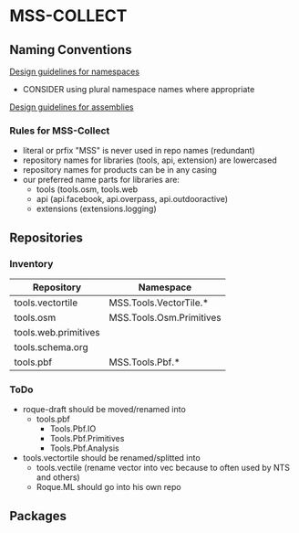 # MSS-COLLECT


## Naming Conventions

[Design guidelines for namespaces](https://docs.microsoft.com/en-us/dotnet/standard/design-guidelines/names-of-namespaces)

- CONSIDER using plural namespace names where appropriate

[Design guidelines for assemblies](https://docs.microsoft.com/en-us/dotnet/standard/design-guidelines/names-of-assemblies-and-dlls)

### Rules for MSS-Collect

- literal or prfix "MSS" is never used in repo names (redundant)
- repository names for libraries (tools, api, extension) are lowercased
- repository names for products can be in any casing
- our preferred name parts for libraries are:
  - tools (tools.osm, tools.web
  - api (api.facebook, api.overpass, api.outdooractive)
  - extensions (extensions.logging)

## Repositories

### Inventory

Repository|Namespace
---|---
tools.vectortile|MSS.Tools.VectorTile.*
tools.osm|MSS.Tools.Osm.Primitives
tools.web.primitives|
tools.schema.org|
tools.pbf|MSS.Tools.Pbf.*

### ToDo
- roque-draft should be moved/renamed into
  - tools.pbf
    - Tools.Pbf.IO
    - Tools.Pbf.Primitives
    - Tools.Pbf.Analysis
- tools.vectortile should be renamed/splitted into
  - tools.vectile (rename vector into vec because to often used by NTS and others)
  - Roque.ML should go into his own repo

## Packages

